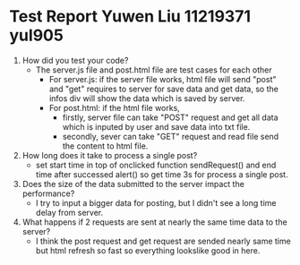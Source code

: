 # Test Report Yuwen Liu 11219371 yul905
1. How did you test your code?
   - The server.js file and post.html file are test cases for each other 
      - For server.js: if the server file works, html file  will send "post" and "get" requires to server for save data and get data, so the infos div will show the data which is saved by server.
      - For post.html: if the html file works, 
        - firstly, server file can take "POST" request and get all data which is inputed by user and save data into txt file.
        - secondly, sever can take "GET" request and read file send the content to html file.
2. How long does it take to process a single post?
   - set start time in top of onclicked function sendRequest() and end time after successed alert() so get time 3s for process a single post.
3. Does the size of the data submitted to the server impact the performance?
   - I try to input a bigger data for posting, but I didn't see a long time delay from server.
4. What happens if 2 requests are sent at nearly the same time data to the server?
   - I think the post request and get request are sended nearly same time but html refresh so fast so everything lookslike good in here.
